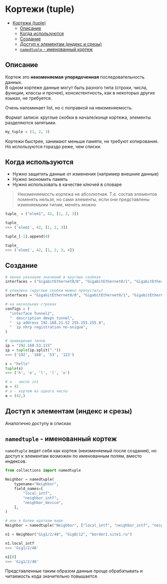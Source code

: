# Кортежи (tuple)

- [Кортежи (tuple)](#кортежи-tuple)
  - [Описание](#описание)
  - [Когда используются](#когда-используются)
  - [Создание](#создание)
  - [Доступ к элементам (индекс и срезы)](#доступ-к-элементам-индекс-и-срезы)
  - [`namedtuple` - именованный кортеж](#namedtuple---именованный-кортеж)

## Описание

Кортеж это **неизменяемая** **упорядоченная** последовательность данных.  
В одном кортеже данные могут быть разного типа (строки, числа, функции, классы и прочее), консистентность, как в некоторых других языках, не требуется.

Очень напоминает list, но с поправкой на неизменяемость.

Формат записи: круглые скобки в начале/конце кортежа, элементы разделяются запятыми.

```python
my_tuple = (1, 2, 3)
```

Кортежи быстрее, занимают меньше памяти, не требуют копирования. Но используются гораздо реже, чем списки.

## Когда используются

- Нужно защитить данные от изменения (например внешние данные)
- Нужно экономить память
- Нужно использовать в качестве ключей в словаре

> Неизменяемость кортежа не абсолютная. Т.е. состав элементов поменять нельзя, но сами элементы, если они представлены изменяемыми типам, менять можно

```python
tuple_ = ("elem1", 42, [1, 2, 3])

tuple_
>>> ('elem1', 42, [1, 2, 3])

tuple_[-1].append(4)

tuple_
>>> ('elem1', 42, [1, 2, 3, 4])
```

## Создание

```python
# явное указание значений в круглых скобках
interfaces = ("GigabitEthernet0/0", "GigabitEthernet0/1", "GigabitEthernet0/2")

# упаковка (круглые скобки можно пропустить)
interfaces = "GigabitEthernet0/0", "GigabitEthernet0/1", "GigabitEthernet0/2"

# на нескольких строках
configs = (
  "interface Tunnel2",
  "  description dmvpn_tunnel",
  "  ip address 192.168.21.52 255.255.255.0",
  "  ip nhrp registration no-unique",
)

# приведение типов
ip = "192.168.53.123"
ip = tuple(ip.split("."))
>>> ('192', '168', '53', '123')

s = "hello"
tuple(s)
>>> ('h', 'e', 'l', 'l', 'o')

# a - число int
a = 42
# a - кортеж из одного числа
a = (42,)
```

## Доступ к элементам (индекс и срезы)

Аналогично доступу в списках

## `namedtuple` - именованный кортеж

`namedtuple` ведет себя как кортеж (неизменяемый после создания), но доступ к элементам возможен по именованным полям, вместо индексов.

```python
from collections import namedtuple

Neighbor = namedtuple(
    typename="Neighbor",
    field_names=[
        "local_intf",
        "neighbor_intf",
        "neighbor_device",
    ],
)

# или в более кратком виде
Neighbor = namedtuple("Neighbor", ["local_intf", "neighbor_intf", "neighbor_device"])

n1 = Neighbor("Gig1/2/48", "Gig0/12", "border1.site1.ru")

n1.local_intf
>>> 'Gig1/2/48'

n1[0]
>>> 'Gig1/2/48'
```

Представленные таким образом данные проще обрабатывать и читаемость кода значительно повышается.

